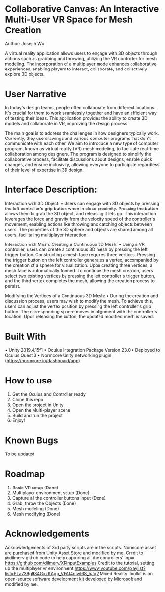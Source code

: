 # Collaborative Canvas: An Interactive Multi-User VR Space for Mesh Creation 
Author: Joseph Wu

A virtual reality application allows users to engage with 3D objects through actions such as grabbing and throwing, utilizing the VR controller for mesh modeling. The incorporation of a multiplayer mode enhances collaborative experiences, enabling players to interact, collaborate, and collectively explore 3D objects.

# User Narrative
In today's design teams, people often collaborate from different locations. It's crucial for them to work seamlessly together and have an efficient way of testing their ideas. This application provides the ability to create 3D models and collaborate in VR, improving the design process.

The main goal is to address the challenges in how designers typically work. Currently, they use drawings and various computer programs that don't communicate with each other. We aim to introduce a new type of computer program, known as virtual reality (VR) mesh modeling, to facilitate real-time collaboration among designers. The program is designed to simplify the collaborative process, facilitate discussions about designs, enable quick changes, and ensure inclusivity, allowing everyone to participate regardless of their level of expertise in 3D design.


# Interface Description:
Interaction with 3D Object:
  •	Users can engage with 3D objects by pressing the left controller's grip button when in close proximity. Pressing the button allows them to grab the 3D object, and releasing it lets go. This interaction leverages the force and gravity from the velocity speed of the controller's movement, enabling actions like throwing and catching objects between users. The properties of the 3D sphere and objects are shared among all users, facilitating multiplayer interaction.
  
Interaction with Mesh:
  Creating a Continuous 3D Mesh:
  •	Using a VR controller, users can create a continuous 3D mesh by pressing the left trigger button. Constructing a mesh face requires three vertices. Pressing the trigger button on the left controller generates a vertex, accompanied by the creation of a sphere for visualization. Upon creating three vertices, a mesh face is automatically formed. To continue the mesh creation, users select two existing vertices by pressing the left controller's trigger button, and the third vertex completes the mesh, allowing the creation process to persist.

  Modifying the Vertices of a Continuous 3D Mesh:
  •	During the creation and discussion process, users may wish to modify the mesh. To achieve this, users can adjust the vertex position by pressing the left controller's grip button. The corresponding sphere moves in alignment with the controller's location. Upon releasing the button, the updated modified mesh is saved.
  


# Built With
  •	Unity 2019.4.15f1
  •	Oculus Integration Package Version 23.0
  •	Deployed to Oculus Quest 3
  •	Normcore Unity networking plugin (https://normcore.io/dashboard/app)


# How to use
   1.	Get the Oculus and Controller ready
   2.	Clone this repo
   3.	Open the project in Unity
   4.	Open the Multi-player scene
   5.	Build and run the project
   6.	Enjoy!
    

# Known Bugs
To be updated


# Roadmap
 1.	Basic VR setup (Done)
 2.	Multiplayer environment setup (Done)
 3.	Capture all the controller buttons input (Done)
 4.	Grab, throw the Objects (Done)
 5.	Mesh modeling (Done)
 6.	Mesh modifying (Done)


# Acknowledgements
  Acknowledgements of 3rd party scripts are in the scripts. 
  Normcore asset are purchased from Unity Asset Store and modified by me. 
  Credit to @dilmerv github code to help capturing all the controllers' input https://github.com/dilmerv/XRInputExamples
  Credit to the tutorial, setting up the multiplayer vr environment https://www.youtube.com/playlist?list=PLa739g934GxzKAgp_VPAf4niwI68_5Jq2
  Mixed Reality Toolkit is an open-source software development kit developed by Microsoft and modified by me.

 
